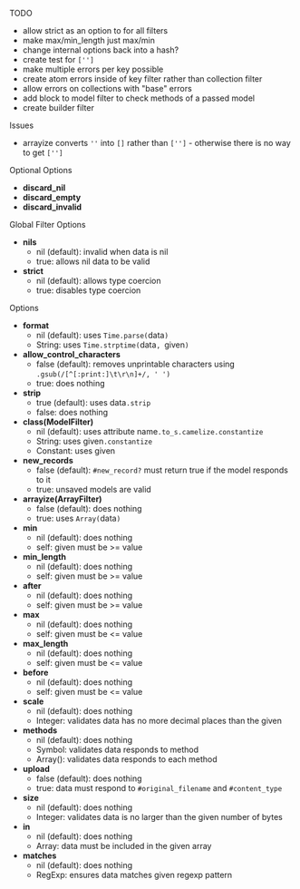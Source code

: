 TODO
* allow strict as an option to for all filters
* make max/min_length just max/min
* change internal options back into a hash?
* create test for `['']`
* make multiple errors per key possible
* create atom errors inside of key filter rather than collection filter
* allow errors on collections with "base" errors
* add block to model filter to check methods of a passed model
* create builder filter

Issues
* arrayize converts `''` into `[]` rather than `['']` - otherwise there is no way to get `['']`

Optional Options
* **discard_nil**
* **discard_empty**
* **discard_invalid**

Global Filter Options
* **nils**
  * nil (default): invalid when data is nil
  * true: allows nil data to be valid
* **strict**
  * nil (default): allows type coercion
  * true: disables type coercion

Options
* **format**
  * nil (default): uses `Time.parse(`data`)`
  * String: uses `Time.strptime(`data`, `given`)`
* **allow_control_characters**
  * false (default): removes unprintable characters using `.gsub(/[^[:print:]\t\r\n]+/, ' ')`
  * true: does nothing
* **strip**
  * true (default): uses data`.strip`
  * false: does nothing
* **class(ModelFilter)**
  * nil (default): uses attribute name`.to_s.camelize.constantize`
  * String: uses given`.constantize`
  * Constant: uses given
* **new_records**
  * false (default): `#new_record?` must return true if the model responds to it
  * true: unsaved models are valid
* **arrayize(ArrayFilter)**
  * false (default): does nothing
  * true: uses `Array(`data`)`
* **min**
  * nil (default): does nothing
  * self: given must be >= value
* **min_length**
  * nil (default): does nothing
  * self: given must be >= value
* **after**
  * nil (default): does nothing
  * self: given must be >= value
* **max**
  * nil (default): does nothing
  * self: given must be <= value
* **max_length**
  * nil (default): does nothing
  * self: given must be <= value
* **before**
  * nil (default): does nothing
  * self: given must be <= value
* **scale**
  * nil (default): does nothing
  * Integer: validates data has no more decimal places than the given
* **methods**
  * nil (default): does nothing
  * Symbol: validates data responds to method
  * Array(<Symbol>): validates data responds to each method
* **upload**
  * false (default): does nothing
  * true: data must respond to `#original_filename` and `#content_type`
* **size**
  * nil (default): does nothing
  * Integer: validates data is no larger than the given number of bytes
* **in**
  * nil (default): does nothing
  * Array: data must be included in the given array
* **matches**
  * nil (default): does nothing
  * RegExp: ensures data matches given regexp pattern
